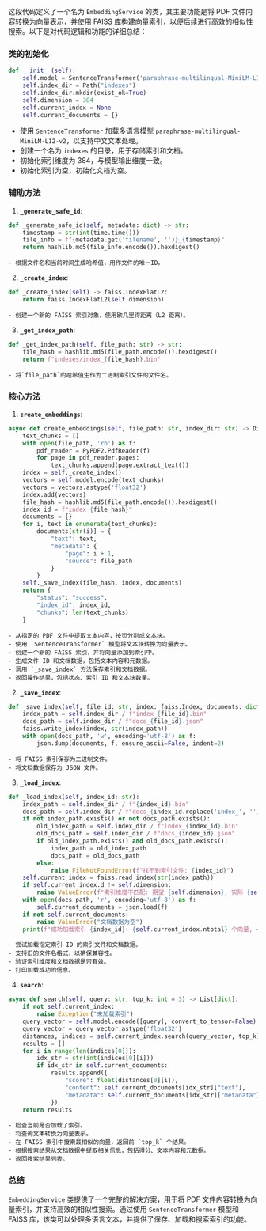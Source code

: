 这段代码定义了一个名为 `EmbeddingService` 的类，其主要功能是将 PDF 文件内容转换为向量表示，并使用 FAISS 库构建向量索引，以便后续进行高效的相似性搜索。以下是对代码逻辑和功能的详细总结：

### 类的初始化
```python
def __init__(self):
    self.model = SentenceTransformer('paraphrase-multilingual-MiniLM-L12-v2')
    self.index_dir = Path("indexes")
    self.index_dir.mkdir(exist_ok=True)
    self.dimension = 384
    self.current_index = None
    self.current_documents = {}
```
- 使用 `SentenceTransformer` 加载多语言模型 `paraphrase-multilingual-MiniLM-L12-v2`，以支持中文文本处理。
- 创建一个名为 `indexes` 的目录，用于存储索引和文档。
- 初始化索引维度为 384，与模型输出维度一致。
- 初始化索引为空，初始化文档为空。

### 辅助方法
1. **`_generate_safe_id`**:
```python
def _generate_safe_id(self, metadata: dict) -> str:
    timestamp = str(int(time.time()))
    file_info = f"{metadata.get('filename', '')}_{timestamp}"
    return hashlib.md5(file_info.encode()).hexdigest()
```
    - 根据文件名和当前时间生成哈希值，用作文件的唯一ID。

2. **`_create_index`**:
```python
def _create_index(self) -> faiss.IndexFlatL2:
    return faiss.IndexFlatL2(self.dimension)
```
    - 创建一个新的 FAISS 索引对象，使用欧几里得距离（L2 距离）。

3. **`_get_index_path`**:
```python
def _get_index_path(self, file_path: str) -> str:
    file_hash = hashlib.md5(file_path.encode()).hexdigest()
    return f"indexes/index_{file_hash}.bin"
```
    - 将`file_path`的哈希值生作为二进制索引文件的文件名。

### 核心方法
1. **`create_embeddings`**:
```python
async def create_embeddings(self, file_path: str, index_dir: str) -> Dict:
    text_chunks = []
    with open(file_path, 'rb') as f:
        pdf_reader = PyPDF2.PdfReader(f)
        for page in pdf_reader.pages:
            text_chunks.append(page.extract_text())
    index = self._create_index()
    vectors = self.model.encode(text_chunks)
    vectors = vectors.astype('float32')
    index.add(vectors)
    file_hash = hashlib.md5(file_path.encode()).hexdigest()
    index_id = f"index_{file_hash}"
    documents = {}
    for i, text in enumerate(text_chunks):
        documents[str(i)] = {
            "text": text,
            "metadata": {
                "page": i + 1,
                "source": file_path
            }
        }
    self._save_index(file_hash, index, documents)
    return {
        "status": "success",
        "index_id": index_id,
        "chunks": len(text_chunks)
    }
```
    - 从指定的 PDF 文件中提取文本内容，按页分割成文本块。
    - 使用 `SentenceTransformer` 模型将文本块转换为向量表示。
    - 创建一个新的 FAISS 索引，并将向量添加到索引中。
    - 生成文件 ID 和文档数据，包括文本内容和元数据。
    - 调用 `_save_index` 方法保存索引和文档数据。
    - 返回操作结果，包括状态、索引 ID 和文本块数量。

2. **`_save_index`**:
```python
def _save_index(self, file_id: str, index: faiss.Index, documents: dict):
    index_path = self.index_dir / f"index_{file_id}.bin"
    docs_path = self.index_dir / f"docs_{file_id}.json"
    faiss.write_index(index, str(index_path))
    with open(docs_path, 'w', encoding='utf-8') as f:
        json.dump(documents, f, ensure_ascii=False, indent=2)
```
    - 将 FAISS 索引保存为二进制文件。
    - 将文档数据保存为 JSON 文件。

3. **`_load_index`**:
```python
def _load_index(self, index_id: str):
    index_path = self.index_dir / f"{index_id}.bin"
    docs_path = self.index_dir / f"docs_{index_id.replace('index_', '')}.json"
    if not index_path.exists() or not docs_path.exists():
        old_index_path = self.index_dir / f"index_{index_id}.bin"
        old_docs_path = self.index_dir / f"docs_{index_id}.json"
        if old_index_path.exists() and old_docs_path.exists():
            index_path = old_index_path
            docs_path = old_docs_path
        else:
            raise FileNotFoundError(f"找不到索引文件: {index_id}")
    self.current_index = faiss.read_index(str(index_path))
    if self.current_index.d != self.dimension:
        raise ValueError(f"索引维度不匹配: 期望 {self.dimension}, 实际 {self.current_index.d}")
    with open(docs_path, 'r', encoding='utf-8') as f:
        self.current_documents = json.load(f)
    if not self.current_documents:
        raise ValueError("文档数据为空")
    print(f"成功加载索引 {index_id}: {self.current_index.ntotal} 个向量, {len(self.current_documents)} 个文档")
```
    - 尝试加载指定索引 ID 的索引文件和文档数据。
    - 支持旧的文件名格式，以确保兼容性。
    - 验证索引维度和文档数据是否有效。
    - 打印加载成功的信息。

4. **`search`**:
```python
async def search(self, query: str, top_k: int = 3) -> List[dict]:
    if not self.current_index:
        raise Exception("未加载索引")
    query_vector = self.model.encode([query], convert_to_tensor=False)
    query_vector = query_vector.astype('float32')
    distances, indices = self.current_index.search(query_vector, top_k)
    results = []
    for i in range(len(indices[0])):
        idx_str = str(int(indices[0][i]))
        if idx_str in self.current_documents:
            results.append({
                "score": float(distances[0][i]),
                "content": self.current_documents[idx_str]["text"],
                "metadata": self.current_documents[idx_str]["metadata"]
            })
    return results
```
    - 检查当前是否加载了索引。
    - 将查询文本转换为向量表示。
    - 在 FAISS 索引中搜索最相似的向量，返回前 `top_k` 个结果。
    - 根据搜索结果从文档数据中提取相关信息，包括得分、文本内容和元数据。
    - 返回搜索结果列表。

### 总结
`EmbeddingService` 类提供了一个完整的解决方案，用于将 PDF 文件内容转换为向量索引，并支持高效的相似性搜索。通过使用 `SentenceTransformer` 模型和 FAISS 库，该类可以处理多语言文本，并提供了保存、加载和搜索索引的功能。
